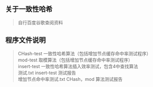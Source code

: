 ## 关于一致性哈希
> 自行百度谷歌查阅资料

## 程序文件说明
> CHash-test 一致性哈希算法（包括增加节点缓存命中率测试程序）  
> mod-test 取模算法（包括增加节点缓存命中率测试程序）  
> insert-test 一致性哈希算法插入效率测试，包含4中查找算法  
> 测试.txt insert-test 测试报告  
> 增加节点命中率测试.txt CHash，mod 算法测试报告

